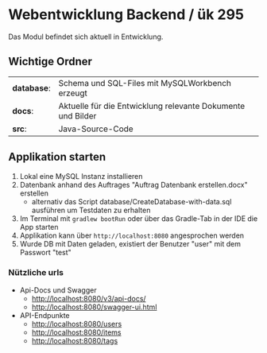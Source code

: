 # Webentwicklung Backend / ük 295

Das Modul befindet sich aktuell in Entwicklung.

## Wichtige Ordner

|               |                                                               |
|---            |---                                                            |
|**database**:  |Schema und SQL-Files mit MySQLWorkbench erzeugt                |
|**docs**:      |Aktuelle für die Entwicklung relevante Dokumente und Bilder    |
|**src**:       |Java-Source-Code                                               |

## Applikation starten

1. Lokal eine MySQL Instanz installieren
2. Datenbank anhand des Auftrages "Auftrag Datenbank erstellen.docx" erstellen
    * alternativ das Script database/CreateDatabase-with-data.sql ausführen um Testdaten zu erhalten
3. Im Terminal mit ```gradlew bootRun``` oder über das Gradle-Tab in der IDE die App starten
4. Applikation kann über ```http://localhost:8080``` angesprochen werden
5. Wurde DB mit Daten geladen, existiert der Benutzer "user" mit dem Passwort "test"

### Nützliche urls

* Api-Docs und Swagger
    * [http://localhost:8080/v3/api-docs/](http://localhost:8080/v3/api-docs/)
    * [http://localhost:8080/swagger-ui.html](http://localhost:8080/swagger-ui.html)
* API-Endpunkte
    * [http://localhost:8080/users](http://localhost:8080/users)
    * [http://localhost:8080/items](http://localhost:8080/items)
    * [http://localhost:8080/tags](http://localhost:8080/tags)
